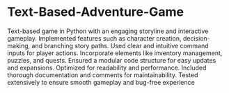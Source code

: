 # Text-Based-Adventure-Game
Text-based game in Python with an engaging storyline and interactive gameplay.
Implemented features such as character creation, decision-making, and branching story paths.
Used clear and intuitive command inputs for player actions. 
Incorporate elements like inventory management, puzzles, and quests.
Ensured a modular code structure for easy updates and expansions. 
Optimized for readability and performance. 
Included thorough documentation and comments for maintainability. 
Tested extensively to ensure smooth gameplay and bug-free experience
